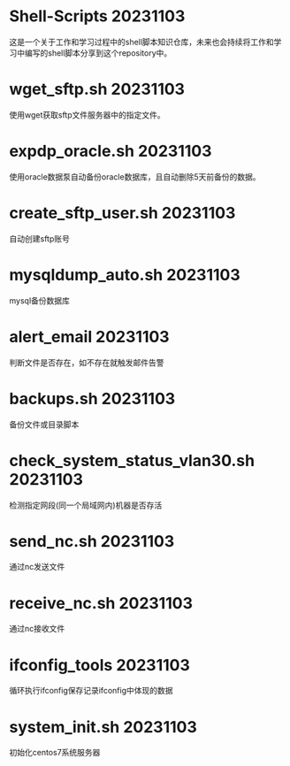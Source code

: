 # Shell-Scripts 20231103
这是一个关于工作和学习过程中的shell脚本知识仓库，未来也会持续将工作和学习中编写的shell脚本分享到这个repository中。

# wget_sftp.sh 20231103
使用wget获取sftp文件服务器中的指定文件。

# expdp_oracle.sh 20231103
使用oracle数据泵自动备份oracle数据库，且自动删除5天前备份的数据。

# create_sftp_user.sh 20231103
自动创建sftp账号

# mysqldump_auto.sh 20231103
mysql备份数据库

# alert_email 20231103
判断文件是否存在，如不存在就触发邮件告警

# backups.sh 20231103
备份文件或目录脚本

# check_system_status_vlan30.sh 20231103
检测指定网段(同一个局域网内)机器是否存活

# send_nc.sh 20231103
通过nc发送文件

# receive_nc.sh 20231103
通过nc接收文件

# ifconfig_tools 20231103
循环执行ifconfig保存记录ifconfig中体现的数据

# system_init.sh 20231103
初始化centos7系统服务器